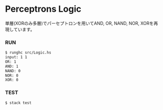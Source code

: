 Perceptrons Logic
====

単層(XORのみ多層)でパーセプトロンを用いてAND, OR, NAND, NOR, XORを再現しています。

### RUN
```sh
$ runghc src/Logic.hs
input: 1 1
OR: 1
AND: 1
NAND: 0
NOR: 0
XOR: 0
```
### TEST
```sh
$ stack test
```

